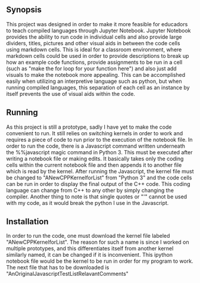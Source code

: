 ## Synopsis 
This project was designed in order to make it more feasible for educadors to teach compiled languages through Jupyter Notebook. Jupyter Notebook provides the ability to run code in individual cells and also provide large dividers, titles, pictures and other visual aids in between the code cells using markdown cells. This is ideal for a classroom environment, where markdown cells could be used in order to provide descriptions to break up how an example code functions, provide assignments to be run in a cell (such as "make the for loop for your function here") and also just add visuals to make the notebook more appealing. This can be accomplished easily when utilizing an interpretive language such as python, but when running compiled languages, this separation of each cell as an instance by itself prevents the use of visual aids within the code.


## Running
As this project is still a prototype, sadly I have yet to make the code convenient to run. It still relies on switching kernels in order to work and requires a piece of code to run prior to the execution of the notebook file. In order to run the code, there is a Javascript command written underneath the %%javascript magic command in Python 3. This must be executed after writing a notebook file or making edits. It basically takes only the coding cells within the current notebook file and then appends it to another file which is read by the kernel. After running the Javascript, the kernel file must be changed to "ANewCPPKernelforList" from "Python 3" and the code cells can be run in order to display the final output of the C++ code. This coding language can change from C++ to any other by simply changing the compiler. Another thing to note is that single quotes or "'" cannot be used with my code, as it would break the python I use in the Javascript.

## Installation 
In order to run the code, one must download the kernel file labeled "ANewCPPKernelforList". The reason for such a name is since I worked on multiple prototypes, and this differentiates itself from another kernel similarly named, it can be changed if it is inconvenient. This ipython notebook file would be the kernel to be run in order for my program to work. The next file that has to be downloaded is "AnOriginalJavascriptTestListRelavantComments"
